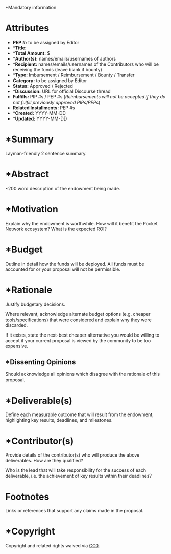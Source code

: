 *Mandatory information

# Attributes
- **PEP #:** to be assigned by Editor
- ***Title:**
- ***Total Amount:** $
- ***Author(s):** names/emails/usernames of authors
- ***Recipient:** names/emails/usernames of the Contributors who will be receiving the funds (leave blank if bounty)
- ***Type:** Imbursement / Reimbursement / Bounty / Transfer
- **Category:** to be assigned by Editor
- **Status:** Approved / Rejected
- ***Discussion:** URL for official Discourse thread
- **Fulfills:** PIP #s / PEP #s (*Reimbursements will not be accepted if they do not fulfill previously approved PIPs/PEPs*)
- **Related Installments:** PEP #s
- ***Created:** YYYY-MM-DD
- ***Updated:** YYYY-MM-DD


# *Summary

Layman-friendly 2 sentence summary.

# *Abstract

~200 word description of the endowment being made.

# *Motivation

Explain why the endowment is worthwhile. How will it benefit the Pocket Network ecosystem? What is the expected ROI?

# *Budget

Outline in detail how the funds will be deployed. All funds must be accounted for or your proposal will not be permissible.

# *Rationale

Justify budgetary decisions. 

Where relevant, acknowledge alternate budget options (e.g. cheaper tools/specifications) that were considered and explain why they were discarded.

If it exists, state the next-best cheaper alternative you would be willing to accept if your current proposal is viewed by the community to be too expensive.

## *Dissenting Opinions

Should acknowledge all opinions which disagree with the rationale of this proposal.

# *Deliverable(s)

Define each measurable outcome that will result from the endowment, highlighting key results, deadlines, and milestones.

# *Contributor(s)

Provide details of the contributor(s) who will produce the above deliverables. How are they qualified?

Who is the lead that will take responsibility for the success of each deliverable, i.e. the achievement of key results within their deadlines?

# Footnotes

Links or references that support any claims made in the proposal.

# *Copyright

Copyright and related rights waived via [CC0](https://creativecommons.org/publicdomain/zero/1.0/).

